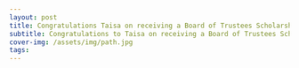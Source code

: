```yaml
---
layout: post
title: Congratulations Taisa on receiving a Board of Trustees Scholarship!  
subtitle: Congratulations to Taisa on receiving a Board of Trustees Scholarship!  
cover-img: /assets/img/path.jpg
tags: 
---
```


